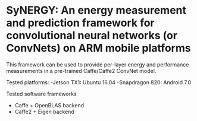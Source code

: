 # SyNERGY: An energy measurement and prediction framework for convolutional neural  networks (or ConvNets) on ARM mobile platforms

This framework can be used to provide per-layer energy and performance measurements in a pre-trained Caffe/Caffe2 ConvNet model.

Tested platforms: 
-Jetson TX1: Ubuntu 16.04
-Snapdragon 820: Android 7.0

Tested software frameworks
- Caffe + OpenBLAS backend
- Caffe2 + Eigen backend
                        

